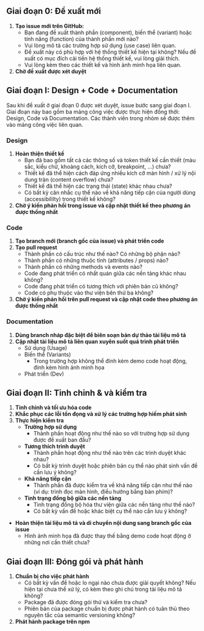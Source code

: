 
## Giai đoạn 0: Đề xuất mới

1. **Tạo issue mới trên GitHub:**
    - Bạn đang đề xuất thành phần (component), biến thể (variant) hoặc tính năng (function) của thành phần mới nào?
    - Vui lòng mô tả các trường hợp sử dụng (use case) liên quan.
    - Đề xuất này có phù hợp với hệ thống thiết kế hiện tại không? Nếu đề xuất có mục đích cải tiến hệ thống thiết kế, vui lòng giải thích.
    - Vui lòng kèm theo các thiết kế và hình ảnh minh họa liên quan.
2. **Chờ đề xuất được xét duyệt**

## Giai đoạn I: Design + Code + Documentation

Sau khi đề xuất ở giai đoạn 0 được xét duyệt, issue bước sang giai đoạn I. Giai đoạn này bao gồm ba mảng công việc được thực hiện đồng thời: Design, Code và Documentation. Các thành viên trong nhóm sẽ được thêm vào mảng công việc liên quan.

### Design

1. **Hoàn thiện thiết kế**
    - Bạn đã bao gồm tất cả các thông số và token thiết kế cần thiết (màu sắc, kiểu chữ, khoảng cách, kích cỡ, breakpoint, ...) chưa?
    - Thiết kế đã thể hiện cách đáp ứng nhiều kích cỡ màn hình / xử lý nội dung tràn (content overflow) chưa?
    - Thiết kế đã thể hiện các trạng thái (state) khác nhau chưa?
    - Có bất kỳ cân nhắc cụ thể nào về khả năng tiếp cận của người dùng (accessibililty) trong thiết kế không?
2. **Chờ ý kiến phản hồi trong issue và cập nhật thiết kế theo phương án được thống nhất**

### Code

1. **Tạo branch mới (branch gốc của issue) và phát triển code**
2. **Tạo pull request**
	- Thành phần có cấu trúc như thế nào? Có những bộ phận nào?
	- Thành phần có những thuộc tính (attributes / props) nào?
	- Thành phần có những methods và events nào?
	- Code đang phát triển có nhất quán giữa các nền tảng khác nhau không?
	- Code đang phát triển có tương thích với phiên bản cũ không?
	- Code có phụ thuộc vào thư viện bên thứ ba không?
3. **Chờ ý kiến phản hồi trên pull request và cập nhật code theo phương án được thống nhất**

### Documentation

1. **Dùng branch nháp đặc biệt để biên soạn bản dự thảo tài liệu mô tả**
2. **Cập nhật tài liệu mô tả liên quan xuyên suốt quá trình phát triển**
	- Sử dụng (Usage)
	- Biến thể (Variants)
		- Trong trường hợp không thể đính kèm demo code hoạt động, đính kèm hình ảnh minh họa
	- Phát triển (Dev)

## Giai đoạn II: Tinh chỉnh & và kiểm tra

1. **Tinh chỉnh và tối ưu hóa code**
2. **Khắc phục các lỗi tồn đọng và xử lý các trường hợp hiếm phát sinh**
3. **Thực hiện kiểm tra**
    - **Trường hợp sử dụng**
        - Thành phần hoạt động như thế nào so với trường hợp sử dụng được đề xuất ban đầu?
    - **Tương thích trình duyệt**
        - Thành phần hoạt động như thế nào trên các trình duyệt khác nhau?
        - Có bất kỳ trình duyệt hoặc phiên bản cụ thể nào phát sinh vấn đề cần lưu ý không?
    - **Khả năng tiếp cận**
        - Thành phần đã được kiểm tra về khả năng tiếp cận như thế nào (ví dụ: trình đọc màn hình, điều hướng bằng bàn phím)?
    - **Tình trạng đồng bộ giữa các nền tảng**
        - Tình trạng đồng bộ hóa thư viện giữa các nền tảng như thế nào?
        - Có bất kỳ vấn đề hoặc khác biệt cụ thể nào cần lưu ý không?
- **Hoàn thiện tài liệu mô tả và di chuyển nội dung sang branch gốc của issue**
	- Hình ảnh minh họa đã được thay thế bằng demo code hoạt động ở những nơi cần thiết chưa?

## Giai đoạn III: Đóng gói và phát hành

1. **Chuẩn bị cho việc phát hành**
	- Có bất kỳ vấn đề hoặc lo ngại nào chưa được giải quyết không? Nếu hiện tại chưa thể xử lý, có kèm theo ghi chú trong tài liệu mô tả không?
	- Package đã được đóng gói thử và kiểm tra chưa?
	- Phiên bản của package chuẩn bị được phát hành có tuân thủ theo nguyên tắc của semantic versioning không? 
2. **Phát hành package trên npm**